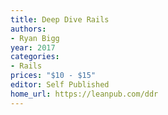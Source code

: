 ```yaml
---
title: Deep Dive Rails
authors:
- Ryan Bigg
year: 2017
categories:
- Rails
prices: "$10 - $15"
editor: Self Published
home_url: https://leanpub.com/ddr
---
```

